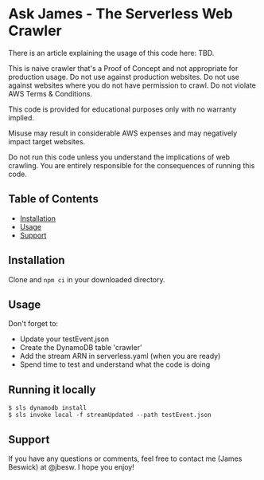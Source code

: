 # Ask James - The Serverless Web Crawler

There is an article explaining the usage of this code here: TBD.

This is naive crawler that's a Proof of Concept and not appropriate for production usage. Do not use against production websites. Do not use against websites where you do not have permission to crawl. Do not violate AWS Terms & Conditions.

This code is provided for educational purposes only with no warranty implied.

Misuse may result in considerable AWS expenses and may negatively impact target websites.

Do not run this code unless you understand the implications of web crawling. You are entirely responsible for the consequences of running this code.

## Table of Contents

- [Installation](#installation)
- [Usage](#usage)
- [Support](#support)

## Installation

Clone and `npm ci` in your downloaded directory.

## Usage

Don't forget to:

- Update your testEvent.json
- Create the DynamoDB table 'crawler'
- Add the stream ARN in serverless.yaml (when you are ready)
- Spend time to test and understand what the code is doing

## Running it locally

```
$ sls dynamodb install
$ sls invoke local -f streamUpdated --path testEvent.json
```

## Support

If you have any questions or comments, feel free to contact me (James Beswick) at @jbesw. I hope you enjoy!
